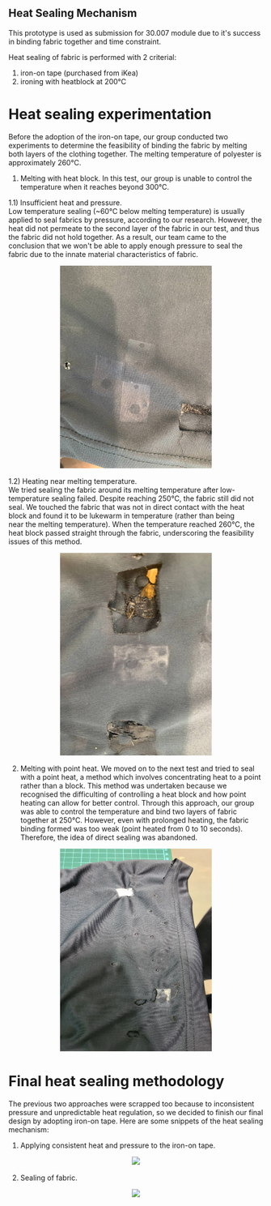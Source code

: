 ## Heat Sealing Mechanism
This prototype is used as submission for 30.007 module due to it's success in binding fabric together and time constraint.

Heat sealing of fabric is performed with 2 criterial:
1) iron-on tape (purchased from iKea)
2) ironing with heatblock at 200°C

# Heat sealing experimentation
Before the adoption of the iron-on tape, our group conducted two experiments to determine the feasibility of binding the fabric by melting both layers of the clothing together. The melting temperature of polyester is approximately 260°C.
1) Melting with heat block. In this test, our group is unable to control the temperature when it reaches beyond 300°C. <br />

1.1) Insufficient heat and pressure. <br />
Low temperature sealing (~60°C below melting temperature) is usually applied to seal fabrics by pressure, according to our research. However, the heat did not permeate to the second layer of the fabric in our test, and thus the fabric did not hold together. As a result, our team came to the conclusion that we won't be able to apply enough pressure to seal the fabric due to the innate material characteristics of fabric.
<p align = "center">
  <img src="https://github.com/SorinoSSK/CNC-Clothes-To-Bag-Vending-Machine/blob/main/Resources/photo_2022-04-29_08-49-15.jpg" width="300" height="400">
</p>

1.2) Heating near melting temperature. <br />
We tried sealing the fabric around its melting temperature after low-temperature sealing failed. Despite reaching 250°C, the fabric still did not seal. We touched the fabric that was not in direct contact with the heat block and found it to be lukewarm in temperature (rather than being near the melting temperature). When the temperature reached 260°C, the heat block passed straight through the fabric, underscoring the feasibility issues of this method.
<p align = "center">
  <img src="https://github.com/SorinoSSK/CNC-Clothes-To-Bag-Vending-Machine/blob/main/Resources/photo_2022-04-29_08-49-19.jpg" width="300" height="400">
</p>

2) Melting with point heat.
We moved on to the next test and tried to seal with a point heat, a method which involves concentrating heat to a point rather than a block. This method was undertaken because we recognised the difficulting of controlling a heat block and how point heating can allow for better control. Through this approach, our group was able to control the temperature and bind two layers of fabric together at 250°C. However, even with prolonged heating, the fabric binding formed was too weak (point heated from 0 to 10 seconds). Therefore, the idea of direct sealing was abandoned.
<p align = "center">
  <img src="https://github.com/SorinoSSK/CNC-Clothes-To-Bag-Vending-Machine/blob/main/Resources/photo_2022-04-29_08-16-48.jpg" width="300" height="400">
</p>

# Final heat sealing methodology 
The previous two approaches were scrapped too because to inconsistent pressure and unpredictable heat regulation, so we decided to finish our final design by adopting iron-on tape. Here are some snippets of the heat sealing mechanism:
1) Applying consistent heat and pressure to the iron-on tape.
<p align = "center">
  <img src="https://github.com/SorinoSSK/CNC-Clothes-To-Bag-Vending-Machine/blob/main/Resources/Heat%20Sealing%201.gif">
</p>
  
2) Sealing of fabric.
<p align = "center">
  <img src="https://github.com/SorinoSSK/CNC-Clothes-To-Bag-Vending-Machine/blob/main/Resources/Heat%20Sealing%202.gif">
</p>
